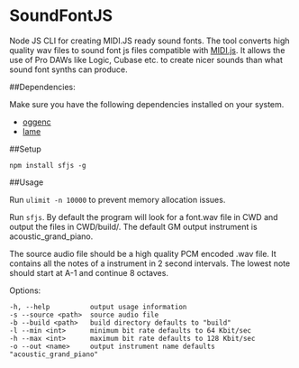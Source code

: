 SoundFontJS
===========

Node JS CLI for creating MIDI.JS ready sound fonts. The tool converts high quality wav files to sound font js files compatible with [MIDI.js](https://github.com/mudcube/MIDI.js). It allows the use of Pro DAWs like Logic, Cubase etc. to create nicer sounds than what sound font synths can produce.

##Dependencies:

Make sure you have the following dependencies installed on your system.

- [oggenc](http://www.rarewares.org/ogg-oggenc.php) 
- [lame](http://lame.sourceforge.net/)

##Setup

`npm install sfjs -g`

##Usage

Run `ulimit -n 10000` to prevent memory allocation issues.

Run `sfjs`.
By default the program will look for a font.wav file in CWD and output the files in CWD/build/. The default GM output instrument is acoustic_grand_piano.

The source audio file should be a high quality PCM encoded .wav file. 
It contains all the notes of a instrument in 2 second intervals.
The lowest note should start at A-1 and continue 8 octaves.

Options:

    -h, --help          output usage information
    -s --source <path>  source audio file
    -b --build <path>   build directory defaults to "build"
    -l --min <int>      minimum bit rate defaults to 64 Kbit/sec
    -h --max <int>      maximum bit rate defaults to 128 Kbit/sec
    -o --out <name>     output instrument name defaults "acoustic_grand_piano"
    



